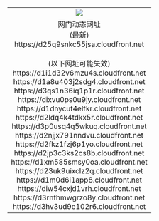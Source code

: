 ﻿<table>
  <tr></tr>
  <tr><td colspan=2 align=center><img src="https://d25q9snkc55jsa.cloudfront.net/Up/oGate.jpg" /></td></tr>
  <tr><td colspan=2 align=center>网门动态网址<br/>(最新)
<br>https://d25q9snkc55jsa.cloudfront.net
<br/><br/>(以下网址可能失效)
<br>https://d1i1d32v6mzu4s.cloudfront.net
<br>https://d1a8u403j2sdg4.cloudfront.net
<br>https://d3qs1n36iq1p1r.cloudfront.net
<br>https://dixvu0ps0u9jy.cloudfront.net
<br>https://d1dnycut4elfkr.cloudfront.net
<br>https://d2ldq4k4tdkx5r.cloudfront.net
<br>https://d3p0usq4q5wkuq.cloudfront.net
<br>https://d2njjx791nndvu.cloudfront.net
<br>https://d2fkz1fzj6p1yo.cloudfront.net
<br>https://d2jp3c3ks2cs8b.cloudfront.net
<br>https://d1xm585smsy0oa.cloudfront.net
<br>https://d23uk9uixclz2q.cloudfront.net
<br>https://d1m0d6i1app8.cloudfront.net
<br>https://diw54cxjd1vrh.cloudfront.net
<br>https://d3rnfhmwgrzo8y.cloudfront.net
<br>https://d3hv3ud9e102r6.cloudfront.net
    </td>
  </tr>
</table>
